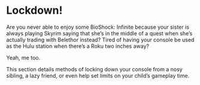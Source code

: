 # Lockdown!

Are you never able to enjoy some BioShock: Infinite because your sister is always playing Skyrim saying that she’s in the middle of a quest when she’s actually trading with Belethor instead? Tired of having your console be used as the Hulu station when there’s a Roku two inches away? 

Yeah, me too.

This section details methods of locking down your console from a nosy sibling, a lazy friend, or even help set limits on your child’s gameplay time.